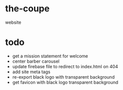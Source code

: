 # the-coupe
website

# todo
- get a mission statement for welcome
- center barber carousel
- update firebase file to redirect to index.html on 404
- add site meta tags
- re-export black logo with transparent background
- get favicon with black logo transparent background
